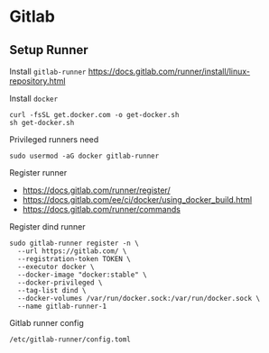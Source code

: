 # Gitlab

## Setup Runner

Install `gitlab-runner` https://docs.gitlab.com/runner/install/linux-repository.html

Install `docker`
```
curl -fsSL get.docker.com -o get-docker.sh
sh get-docker.sh
```

Privileged runners need
```
sudo usermod -aG docker gitlab-runner
```

Register runner

- https://docs.gitlab.com/runner/register/
- https://docs.gitlab.com/ee/ci/docker/using_docker_build.html
- https://docs.gitlab.com/runner/commands

Register dind runner
```
sudo gitlab-runner register -n \
  --url https://gitlab.com/ \
  --registration-token TOKEN \
  --executor docker \
  --docker-image "docker:stable" \
  --docker-privileged \
  --tag-list dind \
  --docker-volumes /var/run/docker.sock:/var/run/docker.sock \
  --name gitlab-runner-1
```

Gitlab runner config
```
/etc/gitlab-runner/config.toml
```



